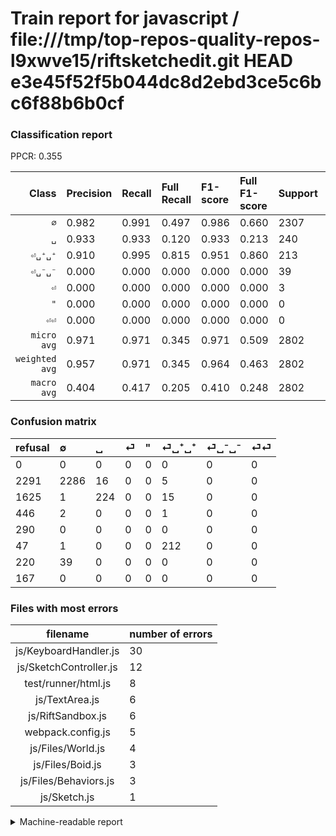 # Train report for javascript / file:///tmp/top-repos-quality-repos-l9xwve15/riftsketchedit.git HEAD e3e45f52f5b044dc8d2ebd3ce5c6bc6f88b6b0cf

### Classification report

PPCR: 0.355

| Class | Precision | Recall | Full Recall | F1-score | Full F1-score | Support | Full Support | PPCR |
|------:|:----------|:-------|:------------|:---------|:---------|:--------|:-------------|:-----|
| `∅` | 0.982| 0.991| 0.497| 0.986| 0.660| 2307| 4598| 0.502 |
| `␣` | 0.933| 0.933| 0.120| 0.933| 0.213| 240| 1865| 0.129 |
| `⏎␣⁺␣⁺` | 0.910| 0.995| 0.815| 0.951| 0.860| 213| 260| 0.819 |
| `⏎␣⁻␣⁻` | 0.000| 0.000| 0.000| 0.000| 0.000| 39| 259| 0.151 |
| `⏎` | 0.000| 0.000| 0.000| 0.000| 0.000| 3| 449| 0.007 |
| `"` | 0.000| 0.000| 0.000| 0.000| 0.000| 0| 290| 0.000 |
| `⏎⏎` | 0.000| 0.000| 0.000| 0.000| 0.000| 0| 167| 0.000 |
| `micro avg` | 0.971| 0.971| 0.345| 0.971| 0.509| 2802| 7888| 0.355 |
| `weighted avg` | 0.957| 0.971| 0.345| 0.964| 0.463| 2802| 7888| 0.355 |
| `macro avg` | 0.404| 0.417| 0.205| 0.410| 0.248| 2802| 7888| 0.355 |

### Confusion matrix

|refusal|  ∅| ␣| ⏎| "| ⏎␣⁺␣⁺| ⏎␣⁻␣⁻| ⏎⏎| 
|:---|:---|:---|:---|:---|:---|:---|:---|
|0 |0 |0 |0 |0 |0 |0 |0 |
|2291 |2286 |16 |0 |0 |5 |0 |0 |
|1625 |1 |224 |0 |0 |15 |0 |0 |
|446 |2 |0 |0 |0 |1 |0 |0 |
|290 |0 |0 |0 |0 |0 |0 |0 |
|47 |1 |0 |0 |0 |212 |0 |0 |
|220 |39 |0 |0 |0 |0 |0 |0 |
|167 |0 |0 |0 |0 |0 |0 |0 |

### Files with most errors

| filename | number of errors|
|:----:|:-----|
| js/KeyboardHandler.js | 30 |
| js/SketchController.js | 12 |
| test/runner/html.js | 8 |
| js/TextArea.js | 6 |
| js/RiftSandbox.js | 6 |
| webpack.config.js | 5 |
| js/Files/World.js | 4 |
| js/Files/Boid.js | 3 |
| js/Files/Behaviors.js | 3 |
| js/Sketch.js | 1 |

<details>
    <summary>Machine-readable report</summary>
```json
{
  "cl_report": {"\"": {"f1-score": 0.0, "precision": 0.0, "recall": 0.0, "support": 0}, "macro avg": {"f1-score": 0.4100287106798829, "precision": 0.40353453119601895, "recall": 0.4170765381190481, "support": 2802}, "micro avg": {"f1-score": 0.9714489650249821, "precision": 0.9714489650249821, "recall": 0.9714489650249821, "support": 2802}, "weighted avg": {"f1-score": 0.9641845569557658, "precision": 0.9572479507560373, "recall": 0.9714489650249821, "support": 2802}, "\u2205": {"f1-score": 0.9861949956859363, "precision": 0.9815371404036067, "recall": 0.9908972691807543, "support": 2307}, "\u23ce": {"f1-score": 0.0, "precision": 0.0, "recall": 0.0, "support": 3}, "\u23ce\u23ce": {"f1-score": 0.0, "precision": 0.0, "recall": 0.0, "support": 0}, "\u23ce\u2423\u207a\u2423\u207a": {"f1-score": 0.9506726457399104, "precision": 0.9098712446351931, "recall": 0.9953051643192489, "support": 213}, "\u23ce\u2423\u207b\u2423\u207b": {"f1-score": 0.0, "precision": 0.0, "recall": 0.0, "support": 39}, "\u2423": {"f1-score": 0.9333333333333333, "precision": 0.9333333333333333, "recall": 0.9333333333333333, "support": 240}},
  "cl_report_full": {"\"": {"f1-score": 0.0, "precision": 0.0, "recall": 0.0, "support": 290}, "macro avg": {"f1-score": 0.24755616522167787, "precision": 0.40353453119601895, "recall": 0.2046663625380097, "support": 7888}, "micro avg": {"f1-score": 0.5092609915809168, "precision": 0.9714489650249821, "recall": 0.3450811359026369, "support": 7888}, "weighted avg": {"f1-score": 0.46340411297714795, "precision": 0.8228119880638439, "recall": 0.3450811359026369, "support": 7888}, "\u2205": {"f1-score": 0.6600259852750109, "precision": 0.9815371404036067, "recall": 0.49717268377555457, "support": 4598}, "\u23ce": {"f1-score": 0.0, "precision": 0.0, "recall": 0.0, "support": 449}, "\u23ce\u23ce": {"f1-score": 0.0, "precision": 0.0, "recall": 0.0, "support": 167}, "\u23ce\u2423\u207a\u2423\u207a": {"f1-score": 0.8600405679513184, "precision": 0.9098712446351931, "recall": 0.8153846153846154, "support": 260}, "\u23ce\u2423\u207b\u2423\u207b": {"f1-score": 0.0, "precision": 0.0, "recall": 0.0, "support": 259}, "\u2423": {"f1-score": 0.21282660332541567, "precision": 0.9333333333333333, "recall": 0.12010723860589813, "support": 1865}},
  "ppcr": 0.3552231237322515
}
```
</details>
